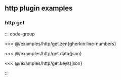 <!--
SPDX-FileCopyrightText: 2024 Dyne.org foundation

SPDX-License-Identifier: CC-BY-NC-SA-4.0
-->

## http plugin examples

### http get
::: code-group

<<< @/examples/http/get.zen{gherkin:line-numbers}

<<< @/examples/http/get.data{json}

<<< @/examples/http/get.keys{json}

:::
